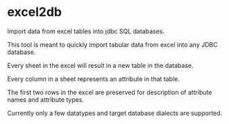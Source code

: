 # excel2db
Import data from excel tables into jdbc SQL databases.

This tool is meant to quickly import tabular data from excel into any JDBC database.

Every sheet in the excel will result in a new table in the database.

Every column in a sheet represents an attribute in that table.

The first two rows in the excel are preserved for description of attribute names and attribute types.


Currently only a few datatypes and target database dialects are supported.
